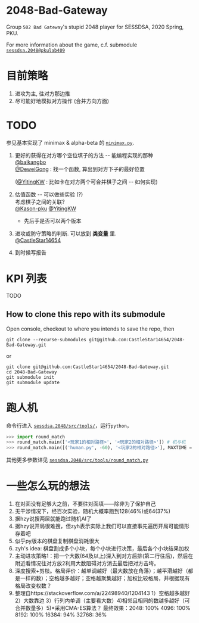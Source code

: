 # 2048-Bad-Gateway
Group `502 Bad Gateway`'s stupid 2048 player for SESSDSA, 2020 Spring, PKU.

For more information about the game, c.f. submodule [`sessdsa.2048@pkulab409`](https://github.com/pkulab409/sessdsa.2048)

# 目前策略

1. 进攻为主, 往对方那边推
2. 尽可能好地模拟对方操作 (合并方向方面)

# TODO

参见基本实现了 minimax & alpha-beta 的 [`minimax.py`](./minimax.py). 
1. 更好的获得在对方哪个空位填子的方法 -- 能编程实现的那种  
    [@baikangbo](https://github.com/baikangbo)   
    [@DeweiGong](https://github.com/DeweiGong) : 找一个函数, 算出到对方下子的最好位置
    
    ([@YitingKW](https://github.com/YitingKW) : 比如卡在对方两个可合并棋子之间 -- 如何实现)
2. 估值函数 -- 可以做些实验 (?)  
    考虑棋子之间的关联?  
    [@Kason-pku](https://github.com/Kason-pku) [@YitingKW](https://github.com/YitingKW)
    + 先后手是否可以两个版本
3. 进攻或防守策略的判断. 可以放到 __类变量__ 里.   
    [@CastleStar14654](https://github.com/CastleStar14654)
4. 到时候写报告

# KPI 列表

TODO

## How to clone this repo with its submodule
Open console, checkout to where you intends to save the repo, then
```
git clone --recurse-submodules git@github.com:CastleStar14654/2048-Bad-Gateway.git
```
or
```
git clone git@github.com:CastleStar14654/2048-Bad-Gateway.git
cd 2048-Bad-Gateway
git submodule init
git submodule update
```

# 跑人机
命令行进入 [`sessdsa.2048/src/tools/`](./sessdsa.2048/src/tools/)，运行`python`，
```Python
>>> import round_match
>>> round_match.main(['<玩家1的相对路径>', '<玩家2的相对路径>']) # 机与机
>>> round_match.main([('human.py', -60), '<玩家2的相对路径>'], MAXTIME = 5000) # 人机
```
其他更多参数详见 [`sessdsa.2048/src/tools/round_match.py`](./sessdsa.2048/src/tools/)

# 一些怎么玩的想法

1. 在对面没有足够大之前，不要往对面填——除非为了保护自己
2. 无干涉情况下，经百次实验，随机大概率跑到128(46%)或64(37%)
3. 据hzy说搜两层就能跑过随机AI了
4. 据hzy说开局很难搜，但zyh表示实际上我们可以直接事先遍历开局可能情形存着吧
5. 似乎py版本的棋盘复制棋盘消耗很大
6. zyh's idea: 棋盘割成多个小块，每个小块进行决策，最后各个小块结果加权
7. 主动进攻策略1：把一个大数(64及以上)深入到对方后排(第二行往后)，然后在附近看情况往对方放2利用大数阻碍对方消去最后把对方击垮。
8. 深度搜索+剪枝。格局评价：越单调越好（最大数放在角落）；越平滑越好（都是一样的数）；空格越多越好；空格越聚集越好；加权比较格局，并根据现有格局改变权数？
9. 整理自https://stackoverflow.com/a/22498940/1204143
  1）空格越多越好 2）大数靠边 3）行列内单调（主要看大数）4)相邻且相同的数越多越好（可合并数量多）5)*采用CMA-ES算法？
  最终效果：2048: 100% 4096: 100% 8192: 100% 16384: 94% 32768: 36%
